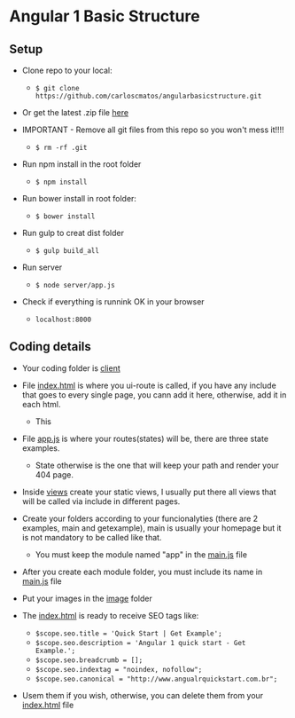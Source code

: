 # Angular 1 Basic Structure

## Setup
- Clone repo to your local:
    * ```$ git clone https://github.com/carloscmatos/angularbasicstructure.git```  
- Or get the latest .zip file [here](https://github.com/carloscmatos/angularbasicstructure/archive/v1.1.0.zip)

- IMPORTANT - Remove all git files from this repo so you won't mess it!!!!
	* ```$ rm -rf .git```

- Run npm install in the root folder
    * ```$ npm install```
- Run bower install in root folder:
    * ```$ bower install```
- Run gulp to creat dist folder
	* ```$ gulp build_all```
- Run server
	* ```$ node server/app.js```
- Check if everything is runnink OK in your browser
	* ```localhost:8000```


## Coding details

- Your coding folder is [client](./client/app)
- File [index.html](./client/index.html) is where you ui-route is called, if you have any include that goes to every single page, you cann add it here, otherwise, add it in each html.
	* This 
- File [app.js](./client/app/app.js) is where your routes(states) will be, there are three state examples.
	* State otherwise is the one that will keep your path and render your 404 page.
- Inside [views](./client/app/views) create your static views, I usually put there all views that will be called via include in different pages.
- Create your folders according to your funcionalyties (there are 2 examples, main and getexample), main is usually your homepage but it is not mandatory to be called like that.
	* You must keep the module named "app" in the [main.js](./client/app/main/main.js) file
- After you create each module folder, you must include its name in [main.js](./client/app/main/main.js) file
- Put your images in the [image](./client/app/assets/img) folder

- The [index.html](./client/index.html) is ready to receive SEO tags like:
	* ```$scope.seo.title = 'Quick Start | Get Example';```
    * ```$scope.seo.description = 'Angular 1 quick start - Get Example.';```
    * ```$scope.seo.breadcrumb = [];```
    * ```$scope.seo.indextag = "noindex, nofollow";```
    * ```$scope.seo.canonical = "http://www.angualrquickstart.com.br";```
- Usem them if you wish, otherwise, you can delete them from your [index.html](./client/index.html) file